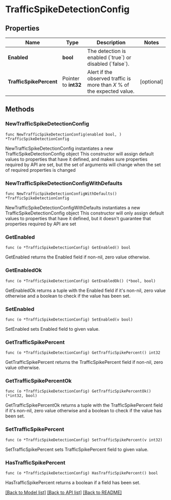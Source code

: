 # TrafficSpikeDetectionConfig

## Properties

Name | Type | Description | Notes
------------ | ------------- | ------------- | -------------
**Enabled** | **bool** | The detection is enabled (&#x60;true&#x60;) or disabled (&#x60;false&#x60;). | 
**TrafficSpikePercent** | Pointer to **int32** | Alert if the observed traffic is more than *X* % of the expected value. | [optional] 

## Methods

### NewTrafficSpikeDetectionConfig

`func NewTrafficSpikeDetectionConfig(enabled bool, ) *TrafficSpikeDetectionConfig`

NewTrafficSpikeDetectionConfig instantiates a new TrafficSpikeDetectionConfig object
This constructor will assign default values to properties that have it defined,
and makes sure properties required by API are set, but the set of arguments
will change when the set of required properties is changed

### NewTrafficSpikeDetectionConfigWithDefaults

`func NewTrafficSpikeDetectionConfigWithDefaults() *TrafficSpikeDetectionConfig`

NewTrafficSpikeDetectionConfigWithDefaults instantiates a new TrafficSpikeDetectionConfig object
This constructor will only assign default values to properties that have it defined,
but it doesn't guarantee that properties required by API are set

### GetEnabled

`func (o *TrafficSpikeDetectionConfig) GetEnabled() bool`

GetEnabled returns the Enabled field if non-nil, zero value otherwise.

### GetEnabledOk

`func (o *TrafficSpikeDetectionConfig) GetEnabledOk() (*bool, bool)`

GetEnabledOk returns a tuple with the Enabled field if it's non-nil, zero value otherwise
and a boolean to check if the value has been set.

### SetEnabled

`func (o *TrafficSpikeDetectionConfig) SetEnabled(v bool)`

SetEnabled sets Enabled field to given value.


### GetTrafficSpikePercent

`func (o *TrafficSpikeDetectionConfig) GetTrafficSpikePercent() int32`

GetTrafficSpikePercent returns the TrafficSpikePercent field if non-nil, zero value otherwise.

### GetTrafficSpikePercentOk

`func (o *TrafficSpikeDetectionConfig) GetTrafficSpikePercentOk() (*int32, bool)`

GetTrafficSpikePercentOk returns a tuple with the TrafficSpikePercent field if it's non-nil, zero value otherwise
and a boolean to check if the value has been set.

### SetTrafficSpikePercent

`func (o *TrafficSpikeDetectionConfig) SetTrafficSpikePercent(v int32)`

SetTrafficSpikePercent sets TrafficSpikePercent field to given value.

### HasTrafficSpikePercent

`func (o *TrafficSpikeDetectionConfig) HasTrafficSpikePercent() bool`

HasTrafficSpikePercent returns a boolean if a field has been set.


[[Back to Model list]](../README.md#documentation-for-models) [[Back to API list]](../README.md#documentation-for-api-endpoints) [[Back to README]](../README.md)


